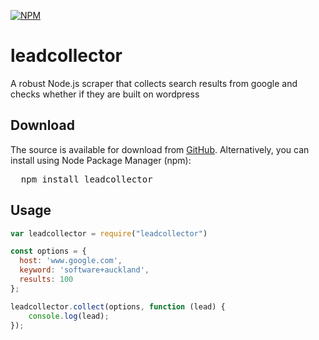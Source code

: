 [![NPM](https://nodei.co/npm/leadcollector.png)](https://nodei.co/npm/leadcollector/)

# leadcollector

A robust Node.js scraper that collects search results from google and checks whether if they are built on wordpress

## Download
The source is available for download from
[GitHub](https://github.com/saintsweeto/leadcollector).
Alternatively, you can install using Node Package Manager (npm):
<pre>
  npm install leadcollector
</pre>

## Usage
```javascript
var leadcollector = require("leadcollector")

const options = {
  host: 'www.google.com',
  keyword: 'software+auckland',
  results: 100
};

leadcollector.collect(options, function (lead) {
    console.log(lead);
});
```
